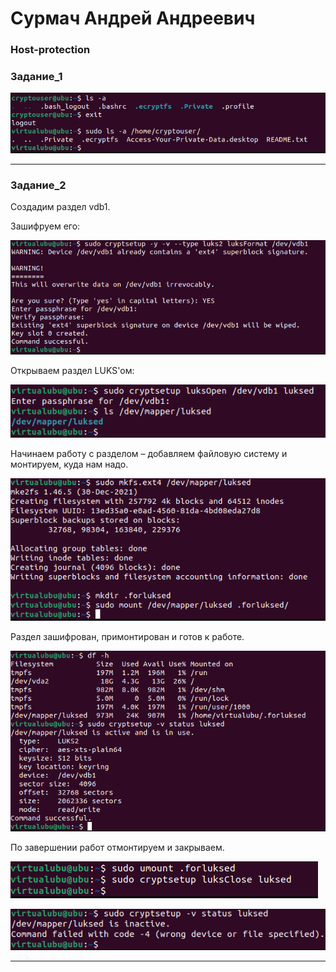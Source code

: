 # Сурмач Андрей Андреевич

### Host-protection


### Задание_1

![1](https://github.com/Aid1986/Host-protection/blob/main/1.png)

---
### Задание_2

Создадим раздел vdb1.

Зашифруем его:

![2](https://github.com/Aid1986/Host-protection/blob/main/2.png)

Открываем раздел LUKS'ом:

![3](https://github.com/Aid1986/Host-protection/blob/main/3.png)

Начинаем работу с разделом – добавляем файловую систему и монтируем, куда нам надо.

![4](https://github.com/Aid1986/Host-protection/blob/main/4.png)

Раздел зашифрован, примонтирован и готов к работе.

![5](https://github.com/Aid1986/Host-protection/blob/main/5.png)

По завершении работ отмонтируем и закрываем.

![6](https://github.com/Aid1986/Host-protection/blob/main/6.png)

![7](https://github.com/Aid1986/Host-protection/blob/main/7.png)

---
